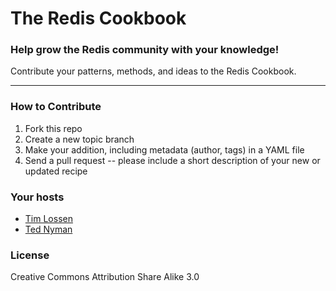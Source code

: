 # The Redis Cookbook

### Help grow the Redis community with your knowledge!

Contribute your patterns, methods, and ideas to the Redis Cookbook.

- - -

### How to Contribute

1. Fork this repo
2. Create a new topic branch
3. Make your addition, including metadata (author, tags) in a YAML file
4. Send a pull request -- please include a short description of your new or updated recipe

### Your hosts

* [Tim Lossen](http://github.com/tlossen)
* [Ted Nyman](http://github.com/tnm)

### License

Creative Commons Attribution Share Alike 3.0